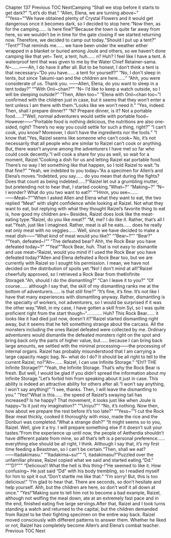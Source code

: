 Chapter 137 Previous TOC NextCamping “Shall we stop before it starts to get dark?” “Let’s do that.” “Allen, Elena, we are turning above~” “”Yess~””We have obtained plenty of Crystal Flowers and it would get dangerous once it becomes dark, so I decided to stop here.“Now then, as for the camping…… is here fine?”Because the town is quite far away from here, so we wouldn’t be in time for the gate closing if we started returning now. Therefore, we decided to camp out today.“Should I put up a tent?” “Tent?”That reminds me…… we have been under the weather either wrapped in a blanket or buried among Joule and others, so we haven’t done camping like that yet~ Tent, a tent, huh…… n? Huh? I feel like I have a tent. A waterproof tent that was given to me by the Water Chief Retainer-sama. N~……――Ah, I do have it after all. But to be honest, I don’t think a tent is that necessary~“Do you have…… a tent for yourself?” “No, I don’t sleep in tents, but since Takumi-san and the children are here……” “Ahh, you were considerate of us. Thank you. ――Allen, Elena, do you want to sleep in a tent today?” “”With Onii~chan?”” “N~ I’d like to keep a watch outside, so I will be sleeping outside?” “Then, Allen too~” “Elena with Onii~chan too~”I confirmed with the children just in case, but it seems that they won’t enter a tent unless I am there with them.“Looks like we won’t need it.” “Yes, indeed. Then, shall I prepare dinner?” “N? Prepare dinner, is it? Not a portable food……?”Well, normal adventurers would settle with portable food~ However――“Portable food is nothing delicious, the nutritions are also one-sided, right? There’s no way you could settle for such a thing, right?” “I can’t cook, you know? Moreover, I don’t have the ingredients nor the tools.” “I know that.”Yes, Raizel seems like someone who can’t cook~ No, it’s not necessarily that all people who are similar to Raizel can’t cook or anything. But, there wasn’t anyone among the adventurers I have met so far who could cook decently.“I will cook a share for you as well, so wait for a moment, Raizel.”Cooking a dish for us and letting Raizel eat portable food. There’s no way I let something like that happen, so I told Raizel to wait.“Is that fine?” “Yeah, we indebted to you today~”As a specimen for Allen’s and Elena’s moves.“Indebted, you say…… do you mean that during the fights? Does that count as being indebted……?”Raizel let out a grumbling mutter, but pretending not to hear that, I started cooking.“What~?” “Making~?” “N~ I wonder? What do you two want to eat?” “”Hmm, you see~……――Meat~?””When I asked Allen and Elena what they want to eat, the two replied “Meat” with slight confidence while looking at Raizel. Not what they want to eat, but replying with what they thought Raizel’s favorite thing to eat is, how good my children are~ Besides, Raizel does look like the meat-eating type.“Raizel, do you like meat?” “M, me? I do like it. Rather, that’s all I eat.”Yeah, just like I imagined. Rather, meat is all he eats…… does he really eat only meat with no veggies…… Well, since we have decided to make a meat dish――“What kind of meat would you like?” “”Bear~?”” “Bear?” “”Yeah, defeated~!”” “The defeated bear? Ahh, the Rock Bear you have defeated today~?” “”Yea!””Rock Bear, huh. That is not easy to dismantle and use meat~“Raizel, would you mind if I used the Rock Bear you have defeated today?”Allen and Elena defeated a Rock Bear too, but we are currently with Raizel so I sought his permission. I mean, we have not decided on the distribution of spoils yet.“No! I don’t mind at all!”Raizel cheerfully approved, so I retrieved a Rock Bear from the《Infinite Storage》.“Ah, should I do the dismantling?” “Can I leave it to you?” “Of course…… although I say that, the skill of my dismantling ranks me at the bottom of adventurers…… is that still fine?” “It’s fine, it’s fine. It’s not like I have that many experiences with dismantling anyway. Rather, dismantling is the specialty of workers, not adventurers, so I would be surprised if it was the other way.”Well, in my case, I have gotten a skill from Syl, so I was quite proficient right from the start though~“………… Huh? This Rock Bear…… it looks like it had died just now, doesn’t it?”Raizel started dismantling right away, but it seems that he felt something strange about the carcass. All the monsters including the ones Raizel defeated were collected by me. Ordinary adventurers would dismantle the defeated monsters right on the spot and bring back only the parts of higher value, but…… because I can bring back large amounts, we settled with the minimal processing――the processing of internal organs. Raizel has probably misunderstood that I am carrying a large capacity magic bag. N~ what do I do? It should be all right to tell to the current Raizel, no?“Ah~…… Raizel, I can use Infinite Storage.” “Eh!? THE Infinite Storage!?” “Yeah, the Infinite Storage. That’s why the Rock Bear is fresh. But well, I would be glad if you didn’t spread the information about my Infinite Storage.”Let’s forbid him from speaking about it just in case. This ability is indeed an attractive ability for others after all.“I won’t say anything, I won’t say anything!” “I see, thanks. Then, I will leave the dismantling to you.” “Yes!”What is this…… the speed of Raizel’s swaying tail has increased? Is he happy? That movement, it looks just like when Joule is happy~“Is it just my imagination?” “”Uniyu?”” “No, it’s nothing. Now then, how about we prepare the rest before it’s too late?” “”Yess~””I cut the Rock Bear meat thickly, cooked it thoroughly with miso, made the rice and the Donburi was completed.“What a strange dish?” “It might seems so to you, Raizel. Well, give it a try. I will prepare something else if it doesn’t suit your tastes.”From the experience up until now, the people of Aetherdia shouldn’t have different palate from mine, so all that’s left is a personal preference…… everything else should be all right, I think. Although I say that, it’s my first time feeding a Beastman, so I can’t be certain.“Then, shall we eat? ――Itadakimasu.” “”Itadakima~su!”” “I, itadakimasu?”Puzzled over the unfamiliar phrase, Raizel copied what we said and started eating.“Dd.” “””D?””” “Delicious!! What the hell is this thing-!”He seemed to like it. How confusing~ He just said “Dd” with his body trembling, so I readied myself for him to spit it out.“Don’t startle me like that.” “I’m sorry! But, this is too delicious!” “I’m glad to hear that. There are seconds, so don’t hesitate and help yourself. Ahh, but the children are here, so don’t wolf it all down at once.” “Yes!”Making sure to tell him not to become a bad example, Raizel, although not wolfing the meal down, ate at an extremely fast pace and in the end, finished eating five large servings.After that, Raizel and I took turns standing a watch and returned to the capital, but the children demanded from Raizel to be their fighting specimen on the entire way back. Raizel moved consciously with different patterns to answer them. Whether he liked or not, Raizel has completely become Allen’s and Elena’s combat teacher. Previous TOC Next